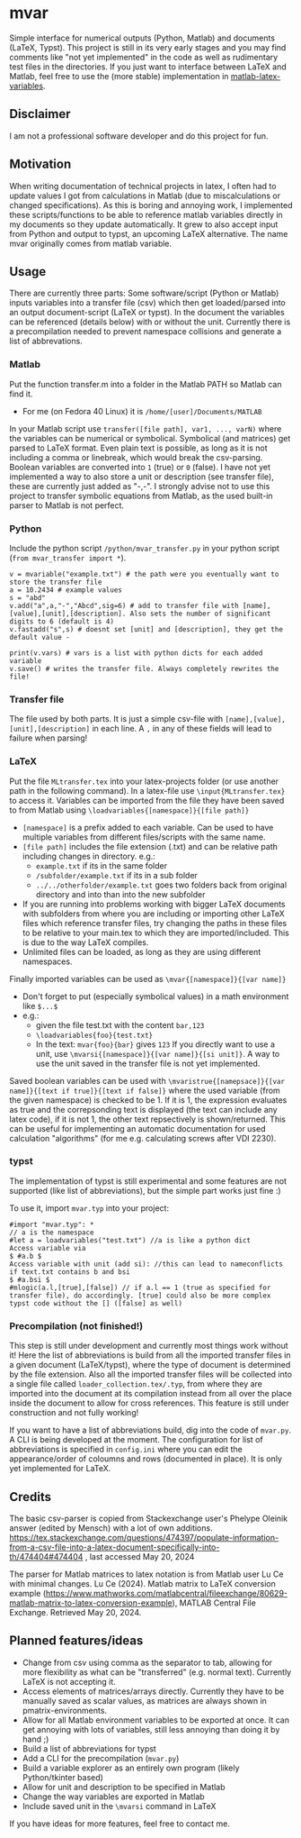 # mvar
 Simple interface for numerical outputs (Python, Matlab) and documents (LaTeX, Typst). 
 This project is still in its very early stages and you may find comments like "not yet implemented" in the code as well as rudimentary test files in the directories. If you just want to interface between LaTeX and Matlab, feel free to use the (more stable) implementation in [matlab-latex-variables](https://github.com/ma4096/matlab-latex-variables). 

## Disclaimer
I am not a professional software developer and do this project for fun.

## Motivation
When writing documentation of technical projects in latex, I often had to update values I got from calculations in Matlab (due to miscalculations or changed specifications). As this is boring and annoying work, I implemented these scripts/functions to be able to reference matlab variables directly in my documents so they update automatically. It grew to also accept input from Python and output to typst, an upcoming LaTeX alternative.
The name mvar originally comes from matlab variable.

## Usage
There are currently three parts: Some software/script (Python or Matlab) inputs variables into a transfer file (csv) which then get loaded/parsed into an output document-script (LaTeX or typst). In the document the variables can be referenced (details below) with or without the unit. 
Currently there is a precompilation needed to prevent namespace collisions and generate a list of abbrevations.

### Matlab
Put the function transfer.m into a folder in the Matlab PATH so Matlab can find it.
- For me (on Fedora 40 Linux) it is `/home/[user]/Documents/MATLAB`

In your Matlab script use
```transfer([file path], var1, ..., varN)```
where the variables can be numerical or symbolical. Symbolical (and matrices) get parsed to LaTeX format. Even plain text is possible, as long as it is not including a comma or linebreak, which would break the csv-parsing.
Boolean variables are converted into `1` (true) or `0` (false). 
I have not yet implemented a way to also store a unit or description (see transfer file), these are currently just added as "-,-". I strongly advise not to use this project to transfer symbolic equations from Matlab, as the used built-in parser to Matlab is not perfect.

### Python 
Include the python script `/python/mvar_transfer.py` in your python script (`from mvar_transfer import *`).

```
v = mvariable("example.txt") # the path were you eventually want to store the transfer file
a = 10.2434 # example values
s = "abd"
v.add("a",a,"-","Abcd",sig=6) # add to transfer file with [name],[value],[unit],[description]. Also sets the number of significant digits to 6 (default is 4)
v.fastadd("s",s) # doesnt set [unit] and [description], they get the default value -

print(v.vars) # vars is a list with python dicts for each added variable
v.save() # writes the transfer file. Always completely rewrites the file!
```

### Transfer file
The file used by both parts. It is just a simple csv-file with `[name],[value],[unit],[description]` in each line. A `,` in any of these fields will lead to failure when parsing!

### LaTeX
Put the file `MLtransfer.tex` into your latex-projects folder (or use another path in the following command).
In a latex-file use
```\input{MLtransfer.tex}```
to access it. Variables can be imported from the file they have been saved to from Matlab using
```\loadvariables{[namespace]}{[file path]}```
- `[namespace]` is a prefix added to each variable. Can be used to have multiple variables from different files/scripts with the same name.
- `[file path]` includes the file extension (.txt) and can be relative path including changes in directory. e.g.:
	- `example.txt` if its in the same folder
	- `/subfolder/example.txt` if its in a sub folder
	- `../../otherfolder/example.txt` goes two folders back from original directory and into than into the new subfolder
 - If you are running into problems working with bigger LaTeX documents with subfolders from where you are including or importing other LaTeX files which reference transfer files, try changing the paths in these files to be relative to your main.tex to which they are imported/included. This is due to the way LaTeX compiles.
- Unlimited files can be loaded, as long as they are using different namespaces. 

Finally imported variables can be used as 
```\mvar{[namespace]}{[var name]}```
- Don't forget to put (especially symbolical values) in a math environment like `$...$`
- e.g.: 
	- given the file test.txt with the content `bar,123`
	- `\loadvariables{foo}{test.txt}`
	- In the text: `mvar{foo}{bar}` gives `123`
If you directly want to use a unit, use `\mvarsi{[namespace]}{[var name]}{[si unit]}`. A way to use the unit saved in the transfer file is not yet implemented.

Saved boolean variables can be used with
```\mvaristrue{[namepsace]}{[var name]}{[text if true]}{[text if false]}```
where the used variable (from the given namespace) is checked to be 1. If it is 1, the expression evaluates as true and the correpsonding text is displayed (the text can include any latex code), if it is not 1, the other text repsectively is shown/returned. This can be useful for implementing an automatic documentation for used calculation "algorithms" (for me e.g. calculating screws after VDI 2230). 

### typst
The implementation of typst is still experimental and some features are not supported (like list of abbreviations), but the simple part works just fine :)

To use it, import `mvar.typ` into your project: 
```
#import "mvar.typ": *
// a is the namespace
#let a = loadvariables("test.txt") //a is like a python dict
Access variable via 
$ #a.b $
Access variable with unit (add si): //this can lead to nameconflicts if text.txt contains b and bsi
$ #a.bsi $
#mlogic(a.l,[true],[false]) // if a.l == 1 (true as specified for transfer file), do accordingly. [true] could also be more complex typst code without the [] ([false] as well)
```


### Precompilation (not finished!)
This step is still under development and currently most things work without it! Here the list of abbreviations is build from all the imported transfer files in a given document (LaTeX/typst), where the type of document is determined by the file extension.
Also all the imported transfer files will be collected into a single file called `loader_collection.tex/.typ`, from where they are imported into the document at its compilation instead from all over the place inside the document to allow for cross references. This feature is still under construction and not fully working! 

If you want to have a list of abbreviations build, dig into the code of `mvar.py`. A CLI is being developed at the moment. The configuration for list of abbreviations is specified in `config.ini` where you can edit the appearance/order of coloumns and rows (documented in place). It is only yet implemented for LaTeX.



## Credits
The basic csv-parser is copied from Stackexchange user's Phelype Oleinik answer (edited by Mensch) with a lot of own additions. https://tex.stackexchange.com/questions/474397/populate-information-from-a-csv-file-into-a-latex-document-specifically-into-th/474404#474404 , last accessed May 20, 2024

The parser for Matlab matrices to latex notation is from Matlab user Lu Ce with minimal changes.
Lu Ce (2024). Matlab matrix to LaTeX conversion example (https://www.mathworks.com/matlabcentral/fileexchange/80629-matlab-matrix-to-latex-conversion-example), MATLAB Central File Exchange. Retrieved May 20, 2024. 


## Planned features/ideas
- Change from csv using comma as the separator to tab, allowing for more flexibility as what can be "transferred" (e.g. normal text). Currently LaTeX is not accepting it.
- Access elements of matrices/arrays directly. Currently they have to be manually saved as scalar values, as matrices are always shown in pmatrix-environments.
- Allow for all Matlab environment variables to be exported at once. It can get annoying with lots of variables, still less annoying than doing it by hand ;)
- Build a list of abbreviations for typst
- Add a CLI for the precompilation (`mvar.py`)
- Build a variable explorer as an entirely own program (likely Python/tkinter based)
- Allow for unit and description to be specified in Matlab
- Change the way variables are exported in Matlab
- Include saved unit in the `\mvarsi` command in LaTeX

If you have ideas for more features, feel free to contact me.
